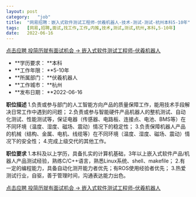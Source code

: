 ```yaml
---
layout:	post
category:	"job"
title:	"网易招聘：嵌入式软件测试工程师-伏羲机器人-技术-测试-测试-杭州本科5-10年"
tags:	[网易,招聘,面试,找工作,工作,内推,技术,测试,测试,杭州,本科,5-10年]
date:	2022-06-16
---
```


[点击应聘 投简历就有面试机会 -> 嵌入式软件测试工程师-伏羲机器人](http://mobile.bole.netease.com/bole/boleDetail?id=40937&employeeId=346f03c3cda5f04c&key=all)



- **学历要求： **本科
- **工作年限： **5-10年
- **所属部门： **伏羲机器人
- **工作城市： **杭州
- **发布日期： **2022-06-16



**职位描述**
1.负责或参与部门的人工智能方向产品的质量保障工作，能用技术手段解决日常工作中遇到的问题；
2.负责或参与智能硬件产品机器人的整机测试、自动化测试、性能测试等，保证电器（传感器、电路板、连接点、电池、BMS等）在不同环境（温度、湿度、磁场、震动）情况下的稳定性；
3.负责保障机器人产品的机械（结构、金属、电机、线缆等）在不同环境（温度、湿度、磁场、震动）情况下的安全性；
4.完成上级交代的其他工作。



**职位要求**
1.本科及以上学历，具备扎实的计算机基础，3年以上嵌入式软件产品/机器人产品测试经验，熟练C/C++语言，熟悉Linux系统、shell、makefile；
2.有一定的编程能力，具备自动化测开能力者优先；有ROS使用经验者优先；
3.热爱测试行业，自驱，善于管理时间，沟通表达能力出色。



[点击应聘 投简历就有面试机会 -> 嵌入式软件测试工程师-伏羲机器人](http://mobile.bole.netease.com/bole/boleDetail?id=40937&employeeId=346f03c3cda5f04c&key=all)
